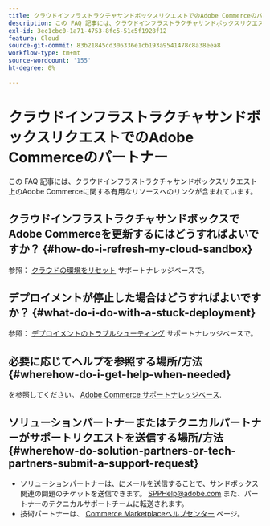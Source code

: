```yaml
---
title: クラウドインフラストラクチャサンドボックスリクエストでのAdobe Commerceのパートナー
description: この FAQ 記事には、クラウドインフラストラクチャサンドボックスリクエスト上のAdobe Commerceに関する有用なリソースへのリンクが含まれています。
exl-id: 3ec1cbc0-1a71-4753-8fc5-51c5f1928f12
feature: Cloud
source-git-commit: 83b21845cd306336e1cb193a9541478c8a38eea8
workflow-type: tm+mt
source-wordcount: '155'
ht-degree: 0%

---
```


# クラウドインフラストラクチャサンドボックスリクエストでのAdobe Commerceのパートナー

この FAQ 記事には、クラウドインフラストラクチャサンドボックスリクエスト上のAdobe Commerceに関する有用なリソースへのリンクが含まれています。

## クラウドインフラストラクチャサンドボックスでAdobe Commerceを更新するにはどうすればよいですか？ {#how-do-i-refresh-my-cloud-sandbox}

参照： [クラウドの環境をリセット](/help/how-to/general/reset-environment-on-cloud.md) サポートナレッジベースで。

## デプロイメントが停止した場合はどうすればよいですか？ {#what-do-i-do-with-a-stuck-deployment}

参照： [デプロイメントのトラブルシューティング](/help/troubleshooting/deployment/magento-deployment-troubleshooter.md) サポートナレッジベースで。

## 必要に応じてヘルプを参照する場所/方法 {#wherehow-do-i-get-help-when-needed}

を参照してください。 [Adobe Commerce サポートナレッジベース](https://support.magento.com/hc/en-us).

## ソリューションパートナーまたはテクニカルパートナーがサポートリクエストを送信する場所/方法 {#wherehow-do-solution-partners-or-tech-partners-submit-a-support-request}

* ソリューションパートナーは、にメールを送信することで、サンドボックス関連の問題のチケットを送信できます。 [SPPHelp@adobe.com](mailto:SPPHelp@adobe.com) また、パートナーのテクニカルサポートチームに転送されます。
* 技術パートナーは、 [Commerce Marketplaceヘルプセンター](https://marketplacesupport.magento.com/hc/en-us/requests) ページ。
